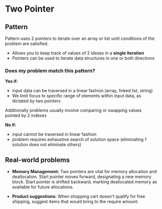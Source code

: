 # Two Pointer

## Pattern
Pattern uses 2 pointers to iterate over an array or list until conditions of the problem are satisfied.

- Allows you to keep track of values of 2 idexes in a **single iteration**
- Pointers can be used to iterate data structures in one or both directions

### Does my problem match this pattern?
**Yes if:**
- input data can be traversed in a linear fashion (array, linked list, string)
- We limit focus to specific range of elements within input data, as dictated by two pointers

Additionally problems usually involve comparing or swapping values pointed by 2 indexes

**No if:**
- input cannot be traversed in linear fashion
- problem requires exhaustive search of solution space (eliminating 1 solution does not eliminate others)

## Real-world problems
- **Memory Management:** Two pointers are vital for memory allocation and deallocation. Start pointer moves forward, designating a new memory block. Start pointer is shifted backward, marking deallocated memory as available for future allocations.

- **Product suggestions:** When shopping cart doesn't qualify for free shipping, suggest items that would bring to the require amount.

